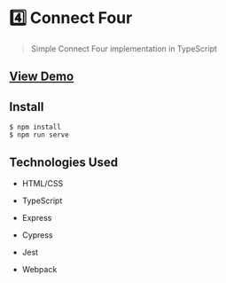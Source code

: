 # 4️⃣ Connect Four

> Simple Connect Four implementation in TypeScript

## [View Demo](https://mhborthwick.github.io/connect4/)

## Install

```
$ npm install
$ npm run serve
```

## Technologies Used

- HTML/CSS

- TypeScript

- Express

- Cypress

- Jest

- Webpack
